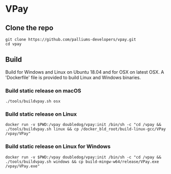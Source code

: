 # VPay

## Clone the repo
```
git clone https://github.com/palliums-developers/vpay.git
cd vpay
```

## Build

Build for Windows and Linux on Ubuntu 18.04 and for OSX on latest OSX.
A 'Dockerfile' file is provided to build Linux and Windows binaries.

### Build static release on macOS
```
./tools/buildvpay.sh osx
```

### Build static release on Linux
```
docker run -v $PWD:/vpay doubledog/vpay:init /bin/sh -c "cd /vpay && ./tools/buildvpay.sh linux && cp /docker_bld_root/build-linux-gcc/VPay /vpay/VPay"
```

### Build static release on Linux for Windows
```
docker run -v $PWD:/vpay doubledog/vpay:init /bin/sh -c "cd /vpay && ./tools/buildvpay.sh windows && cp build-mingw-w64/release/VPay.exe /vpay/VPay.exe"
```
